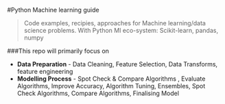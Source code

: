 #Python Machine learning guide

>Code examples, recipies, approaches for Machine learning/data science problems. 
>With Python Ml eco-system: Scikit-learn, pandas, numpy

###This repo will primarily focus on 
* **Data Preparation** - Data Cleaning, Feature Selection, Data Transforms, feature engineering
* **Modelling Process** - Spot Check & Compare Algorithms , Evaluate Algorithms, Improve Accuracy, Algorithm Tuning, Ensembles, Spot Check Algorithms, Compare Algorithms, Finalising Model
